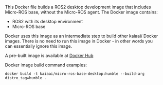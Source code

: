 This Docker file builds a ROS2 desktop development image that includes Micro-ROS base, without
the Micro-ROS agent. The Docker image contains:
- ROS2 with its desktop environment
- Micro-ROS base

Docker uses this image as an intermediate step to build other kaiaai/ Docker images. There is no need to run this image
in Docker - in other words you can essentially ignore this image.

A pre-built image is available at [Docker Hub](https://hub.docker.com/r/kaiaai/micro-ros-base-desktop)

Docker image build command examples:
```
docker build -t kaiaai/micro-ros-base-desktop:humble --build-arg distro_tag=humble .
```
